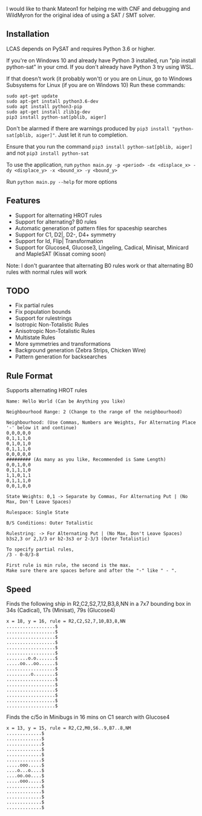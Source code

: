 I would like to thank Mateon1 for helping me with CNF and debugging and WildMyron for the original idea of using a SAT / SMT solver.

Installation
------------
LCAS depends on PySAT and requires Python 3.6 or higher.

If you're on Windows 10 and already have Python 3 installed, run "pip install python-sat" in your cmd.
If you don't already have Python 3 try using WSL.

If that doesn't work (it probably won't) or you are on Linux, go to Windows Subsystems for Linux (if you are on Windows 10)
Run these commands:
```
sudo apt-get update
sudo apt-get install python3.6-dev
sudo apt install python3-pip
sudo apt-get install zlib1g-dev
pip3 install python-sat[pblib, aiger]
```

Don't be alarmed if there are warnings produced by `pip3 install "python-sat[pblib, aiger]"`. 
Just let it run to completion.

Ensure that you run the command `pip3 install python-sat[pblib, aiger]` and not `pip3 install python-sat`

To use the application, run
```python main.py -p <period> -dx <displace_x> -dy <displace_y> -x <bound_x> -y <bound_y>```

Run
```python main.py --help```
for more options

Features
-----------
* Support for alternating HROT rules
* Support for alternating? B0 rules
* Automatic generation of pattern files for spaceship searches
* Support for C1, D2|, D2-, D4+ symmetry
* Support for Id, Flip| Transformation
* Support for Glucose4, Glucose3, Lingeling, Cadical, Minisat, Minicard and MapleSAT (Kissat coming soon)

Note: I don't guarantee that alternating B0 rules work or that alternating B0 rules with normal rules will work

TODO
----------
* Fix partial rules
* Fix population bounds
* Support for rulestrings
* Isotropic Non-Totalistic Rules
* Anisotropic Non-Totalistic Rules
* Multistate Rules
* More symmetries and transformations
* Background generation (Zebra Strips, Chicken Wire)
* Pattern generation for backsearches

Rule Format
---------
Supports alternating HROT rules
```
Name: Hello World (Can be Anything you like)

Neighbourhood Range: 2 (Change to the range of the neighbourhood)

Neighbourhood: (Use Commas, Numbers are Weights, For Alternating Place '-' below it and continue)
0,0,0,0,0
0,1,1,1,0
0,1,0,1,0
0,1,1,1,0
0,0,0,0,0
######### (As many as you like, Recommended is Same Length)
0,0,1,0,0
0,1,1,1,0
1,1,0,1,1
0,1,1,1,0
0,0,1,0,0

State Weights: 0,1 -> Separate by Commas, For Alternating Put | (No Max, Don't Leave Spaces)

Rulespace: Single State

B/S Conditions: Outer Totalistic

Rulestring: -> For Alternating Put | (No Max, Don't Leave Spaces)
b3s2,3 or 2,3/3 or b2-3s3 or 2-3/3 (Outer Totalistic)

To specify partial rules, 
/3 - 0-8/3-8

First rule is min rule, the second is the max.
Make sure there are spaces before and after the "-" like " - ".
```

Speed
------------
Finds the following ship in R2,C2,S2,7,12,B3,8,NN in a 7x7 bounding box in 34s (Cadical), 17s (Minisat), 79s (Glucose4)
```
x = 18, y = 16, rule = R2,C2,S2,7,10,B3,8,NN
..................$
..................$
..................$
..................$
..................$
..................$
........o.o.......$
.....oo...oo......$
..................$
.........o........$
..................$
..................$
..................$
..................$
..................$
..................$
```

Finds the c/5o in Minibugs in 16 mins on C1 search with Glucose4
```
x = 13, y = 15, rule = R2,C2,M0,S6..9,B7..8,NM
.............$
.............$
.............$
.............$
.............$
.............$
.....ooo.....$
....o...o....$
....oo.oo....$
.....ooo.....$
.............$
.............$
.............$
.............$
.............$
```